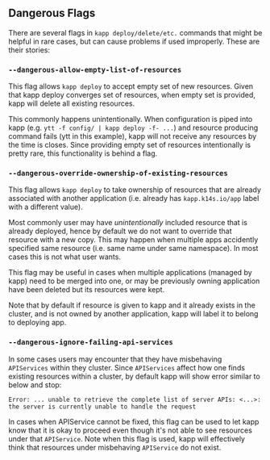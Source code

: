 ## Dangerous Flags

There are several flags in `kapp deploy/delete/etc.` commands that might be helpful in rare cases, but can cause problems if used improperly. These are their stories: 

### `--dangerous-allow-empty-list-of-resources`

This flag allows `kapp deploy` to accept empty set of new resources. Given that kapp deploy converges set of resources, when empty set is provided, kapp will delete all existing resources.

This commonly happens unintentionally. When configuration is piped into kapp (e.g. `ytt -f config/ | kapp deploy -f- ...`) and resource producing command fails (ytt in this example), kapp will not receive any resources by the time is closes. Since providing empty set of resources intentionally is pretty rare, this functionality is behind a flag.

### `--dangerous-override-ownership-of-existing-resources`

This flag allows `kapp deploy` to take ownership of resources that are already associated with another application (i.e. already has `kapp.k14s.io/app` label with a different value).

Most commonly user may have _unintentionally_ included resource that is already deployed, hence by default we do not want to override that resource with a new copy. This may happen when multiple apps accidently specified same resource (i.e. same name under same namespace). In most cases this is not what user wants.

This flag may be useful in cases when multiple applications (managed by kapp) need to be merged into one, or may be previously owning application have been deleted but its resources were kept.

Note that by default if resource is given to kapp and it already exists in the cluster, and is not owned by another application, kapp will label it to belong to deploying app.

### `--dangerous-ignore-failing-api-services`

In some cases users may encounter that they have misbehaving `APIServices` within they cluster. Since `APIServices` affect how one finds existing resources within a cluster, by default kapp will show error similar to below and stop:

```
Error: ... unable to retrieve the complete list of server APIs: <...>: the server is currently unable to handle the request
```

In cases when APIService cannot be fixed, this flag can be used to let kapp know that it is okay to proceed even though it's not able to see resources under that `APIService`. Note when this flag is used, kapp will effectively think that resources under misbehaving `APIService` do not exist.
